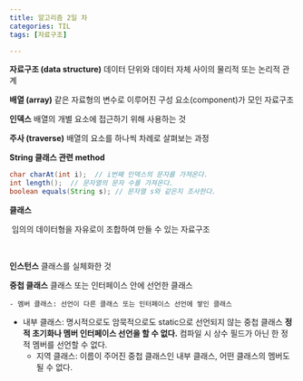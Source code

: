 ```yaml
---
title: 알고리즘 2일 차
categories: TIL
tags: [자료구조]

---
```




**자료구조 (data structure)**
	데이터 단위와 데이터 자체 사이의 물리적 또는 논리적 관계

**배열 (array)**
	같은 자료형의 변수로 이루어진 구성 요소(component)가 모인 자료구조

**인덱스**
	배열의 개별 요소에 접근하기 위해 사용하는 것

**주사 (traverse)**
	배열의 요소를 하나씩 차례로 살펴보는 과정



**String 클래스 관련 method**

```java
char charAt(int i);  // i번째 인덱스의 문자를 가져온다.
int length();  // 문자열의 문자 수를 가져온다.
boolean equals(String s); // 문자열 s와 같은지 조사한다.
```



**클래스**

​	임의의 데이터형을 자유로이 조합하여 만들 수 있는 자료구조

​	

**인스턴스**
	클래스를 실체화한 것



**중첩 클래스**
	클래스 또는 인터페이스 안에 선언한 클래스

	- 멤버 클래스: 선언이 다른 클래스 또는 인터페이스 선언에 쌓인 클래스
 - 내부 클래스: 명시적으로도 암묵적으로도 static으로 선언되지 않는 중첩 클래스
   **정적 초기화나 멤버 인터페이스 선언을 할 수 없다.**
   컴파일 시 상수 필드가 아닌 한 정적 멤버를 선언할 수 없다.
	- 지역 클래스: 이름이 주어진 중첩 클래스인 내부 클래스, 어떤 클래스의 멤버도 될 수 없다.